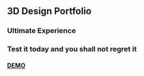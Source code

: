 ## 3D Design Portfolio

### Ultimate Experience

### Test it today and you shall not regret it

#### [DEMO](https://0red0.github.io/portfolio3d)

